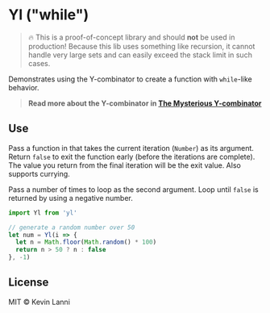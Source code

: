 # Yl ("while")

> :fire: This is a proof-of-concept library and should **not** be used in production!
Because this lib uses something like recursion, it cannot handle very large sets
and can easily exceed the stack limit in such cases.

Demonstrates using the Y-combinator to create a function with `while`-like behavior.

> **Read more about the Y-combinator in [The Mysterious Y-combinator](https://medium.com/@therealklanni/the-mysterious-y-combinator-e824bebf8c96)**

## Use

Pass a function in that takes the current iteration (`Number`) as its argument.
Return `false` to exit the function early (before the iterations are complete).
The value you return from the final iteration will be the exit value.
Also supports currying.

Pass a number of times to loop as the second argument. Loop until `false` is returned by using a negative number.

```js
import Yl from 'yl'

// generate a random number over 50
let num = Yl(i => {
  let n = Math.floor(Math.random() * 100)
  return n > 50 ? n : false
}, -1)
```

## License

MIT © Kevin Lanni

